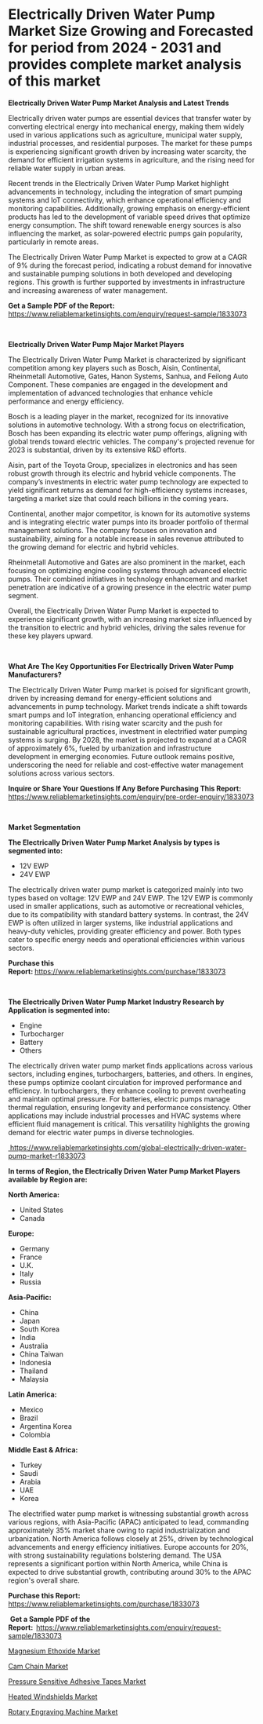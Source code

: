 <p><h1>Electrically Driven Water Pump Market Size Growing and Forecasted for period from 2024 - 2031 and provides complete market analysis of this market</h1></p><p><strong>Electrically Driven Water Pump Market Analysis and Latest Trends</strong></p>
<p><p>Electrically driven water pumps are essential devices that transfer water by converting electrical energy into mechanical energy, making them widely used in various applications such as agriculture, municipal water supply, industrial processes, and residential purposes. The market for these pumps is experiencing significant growth driven by increasing water scarcity, the demand for efficient irrigation systems in agriculture, and the rising need for reliable water supply in urban areas.</p><p>Recent trends in the Electrically Driven Water Pump Market highlight advancements in technology, including the integration of smart pumping systems and IoT connectivity, which enhance operational efficiency and monitoring capabilities. Additionally, growing emphasis on energy-efficient products has led to the development of variable speed drives that optimize energy consumption. The shift toward renewable energy sources is also influencing the market, as solar-powered electric pumps gain popularity, particularly in remote areas.</p><p>The Electrically Driven Water Pump Market is expected to grow at a CAGR of 9% during the forecast period, indicating a robust demand for innovative and sustainable pumping solutions in both developed and developing regions. This growth is further supported by investments in infrastructure and increasing awareness of water management.</p></p>
<p><strong>Get a Sample PDF of the Report:&nbsp;</strong> <a href="https://www.reliablemarketinsights.com/enquiry/request-sample/1833073?utm_campaign=1264&utm_medium=2&utm_source=Github&utm_content=ia&utm_term=17102024&utm_id=electrically-driven-water-pump">https://www.reliablemarketinsights.com/enquiry/request-sample/1833073</a></p>
<p>&nbsp;</p>
<p><strong>Electrically Driven Water Pump Major Market Players</strong></p>
<p><p>The Electrically Driven Water Pump Market is characterized by significant competition among key players such as Bosch, Aisin, Continental, Rheinmetall Automotive, Gates, Hanon Systems, Sanhua, and Feilong Auto Component. These companies are engaged in the development and implementation of advanced technologies that enhance vehicle performance and energy efficiency.</p><p>Bosch is a leading player in the market, recognized for its innovative solutions in automotive technology. With a strong focus on electrification, Bosch has been expanding its electric water pump offerings, aligning with global trends toward electric vehicles. The company's projected revenue for 2023 is substantial, driven by its extensive R&D efforts.</p><p>Aisin, part of the Toyota Group, specializes in electronics and has seen robust growth through its electric and hybrid vehicle components. The company’s investments in electric water pump technology are expected to yield significant returns as demand for high-efficiency systems increases, targeting a market size that could reach billions in the coming years.</p><p>Continental, another major competitor, is known for its automotive systems and is integrating electric water pumps into its broader portfolio of thermal management solutions. The company focuses on innovation and sustainability, aiming for a notable increase in sales revenue attributed to the growing demand for electric and hybrid vehicles.</p><p>Rheinmetall Automotive and Gates are also prominent in the market, each focusing on optimizing engine cooling systems through advanced electric pumps. Their combined initiatives in technology enhancement and market penetration are indicative of a growing presence in the electric water pump segment.</p><p>Overall, the Electrically Driven Water Pump Market is expected to experience significant growth, with an increasing market size influenced by the transition to electric and hybrid vehicles, driving the sales revenue for these key players upward.</p></p>
<p>&nbsp;</p>
<p><strong>What Are The Key Opportunities For Electrically Driven Water Pump Manufacturers?</strong></p>
<p><p>The Electrically Driven Water Pump market is poised for significant growth, driven by increasing demand for energy-efficient solutions and advancements in pump technology. Market trends indicate a shift towards smart pumps and IoT integration, enhancing operational efficiency and monitoring capabilities. With rising water scarcity and the push for sustainable agricultural practices, investment in electrified water pumping systems is surging. By 2028, the market is projected to expand at a CAGR of approximately 6%, fueled by urbanization and infrastructure development in emerging economies. Future outlook remains positive, underscoring the need for reliable and cost-effective water management solutions across various sectors.</p></p>
<p><strong>Inquire or Share Your Questions If Any Before Purchasing This Report:</strong> <a href="https://www.reliablemarketinsights.com/enquiry/pre-order-enquiry/1833073?utm_campaign=1264&utm_medium=2&utm_source=Github&utm_content=ia&utm_term=17102024&utm_id=electrically-driven-water-pump">https://www.reliablemarketinsights.com/enquiry/pre-order-enquiry/1833073</a></p>
<p>&nbsp;</p>
<p><strong>Market Segmentation</strong></p>
<p><strong>The Electrically Driven Water Pump Market Analysis by types is segmented into:</strong></p>
<p><ul><li>12V EWP</li><li>24V EWP</li></ul></p>
<p><p>The electrically driven water pump market is categorized mainly into two types based on voltage: 12V EWP and 24V EWP. The 12V EWP is commonly used in smaller applications, such as automotive or recreational vehicles, due to its compatibility with standard battery systems. In contrast, the 24V EWP is often utilized in larger systems, like industrial applications and heavy-duty vehicles, providing greater efficiency and power. Both types cater to specific energy needs and operational efficiencies within various sectors.</p></p>
<p><strong>Purchase this Report:&nbsp;</strong><a href="https://www.reliablemarketinsights.com/purchase/1833073?utm_campaign=1264&utm_medium=2&utm_source=Github&utm_content=ia&utm_term=17102024&utm_id=electrically-driven-water-pump">https://www.reliablemarketinsights.com/purchase/1833073</a></p>
<p>&nbsp;</p>
<p><strong>The Electrically Driven Water Pump Market Industry Research by Application is segmented into:</strong></p>
<p><ul><li>Engine</li><li>Turbocharger</li><li>Battery</li><li>Others</li></ul></p>
<p><p>The electrically driven water pump market finds applications across various sectors, including engines, turbochargers, batteries, and others. In engines, these pumps optimize coolant circulation for improved performance and efficiency. In turbochargers, they enhance cooling to prevent overheating and maintain optimal pressure. For batteries, electric pumps manage thermal regulation, ensuring longevity and performance consistency. Other applications may include industrial processes and HVAC systems where efficient fluid management is critical. This versatility highlights the growing demand for electric water pumps in diverse technologies.</p></p>
<p><a href="https://www.reliablemarketinsights.com/global-electrically-driven-water-pump-market-r1833073?utm_campaign=1264&utm_medium=2&utm_source=Github&utm_content=ia&utm_term=17102024&utm_id=electrically-driven-water-pump">&nbsp;https://www.reliablemarketinsights.com/global-electrically-driven-water-pump-market-r1833073</a></p>
<p><strong>In terms of Region, the Electrically Driven Water Pump Market Players available by Region are:</strong></p>
<p>
    <p> <strong> North America: </strong>
        <ul>
            <li>United States</li>
            <li>Canada</li>
        </ul>
        </p> 
    <p> <strong> Europe: </strong>
        <ul>
            <li>Germany</li>
            <li>France</li>
            <li>U.K.</li>
            <li>Italy</li>
            <li>Russia</li>
        </ul>
        </p> 
    <p> <strong> Asia-Pacific: </strong>
        <ul>
            <li>China</li>
            <li>Japan</li>
            <li>South Korea</li>
            <li>India</li>
            <li>Australia</li>
            <li>China Taiwan</li>
            <li>Indonesia</li>
            <li>Thailand</li>
            <li>Malaysia</li>
        </ul>
        </p> 
    <p> <strong> Latin America: </strong>
        <ul>
            <li>Mexico</li>
            <li>Brazil</li>
            <li>Argentina Korea</li>
            <li>Colombia</li>
        </ul>
        </p> 
    <p> <strong> Middle East & Africa: </strong>
        <ul>
            <li>Turkey</li>
            <li>Saudi</li>
            <li>Arabia</li>
            <li>UAE</li>
            <li>Korea</li>
        </ul>
    </p>
    </p>
<p><p>The electrified water pump market is witnessing substantial growth across various regions, with Asia-Pacific (APAC) anticipated to lead, commanding approximately 35% market share owing to rapid industrialization and urbanization. North America follows closely at 25%, driven by technological advancements and energy efficiency initiatives. Europe accounts for 20%, with strong sustainability regulations bolstering demand. The USA represents a significant portion within North America, while China is expected to drive substantial growth, contributing around 30% to the APAC region's overall share.</p></p>
<p><strong>Purchase this Report: </strong><a href="https://www.reliablemarketinsights.com/purchase/1833073?utm_campaign=1264&utm_medium=2&utm_source=Github&utm_content=ia&utm_term=17102024&utm_id=electrically-driven-water-pump">https://www.reliablemarketinsights.com/purchase/1833073</a></p>
<p>&nbsp;<strong>Get a Sample PDF of the Report:&nbsp;&nbsp;</strong><a href="https://www.reliablemarketinsights.com/enquiry/request-sample/1833073?utm_campaign=1264&utm_medium=2&utm_source=Github&utm_content=ia&utm_term=17102024&utm_id=electrically-driven-water-pump">https://www.reliablemarketinsights.com/enquiry/request-sample/1833073</a></p>
<p><strong></strong></p>
<p><p><a href="https://www.linkedin.com/pulse/strategic-market-insights-navigating-global-magnesium-ethoxide-jt9de?utm_campaign=1264&utm_medium=2&utm_source=Github&utm_content=ia&utm_term=17102024&utm_id=electrically-driven-water-pump">Magnesium Ethoxide Market</a></p><p><a href="https://www.linkedin.com/pulse/strategic-roadmap-global-cam-chain-market-insights-opportunities-zin7f?utm_campaign=1264&utm_medium=2&utm_source=Github&utm_content=ia&utm_term=17102024&utm_id=electrically-driven-water-pump">Cam Chain Market</a></p><p><a href="https://www.linkedin.com/pulse/global-pressure-sensitive-adhesive-tapes-market-trends-qlbbe?utm_campaign=1264&utm_medium=2&utm_source=Github&utm_content=ia&utm_term=17102024&utm_id=electrically-driven-water-pump">Pressure Sensitive Adhesive Tapes Market</a></p><p><a href="https://www.linkedin.com/pulse/digital-transformation-heated-windshields-industry-market-njr3f?utm_campaign=1264&utm_medium=2&utm_source=Github&utm_content=ia&utm_term=17102024&utm_id=electrically-driven-water-pump">Heated Windshields Market</a></p><p><a href="https://issuu.com/reportprime-2/docs/rotary-engraving-machine-market-siz_3beb6c6a54abe6?utm_campaign=1264&utm_medium=2&utm_source=Github&utm_content=ia&utm_term=17102024&utm_id=electrically-driven-water-pump">Rotary Engraving Machine Market</a></p></p>